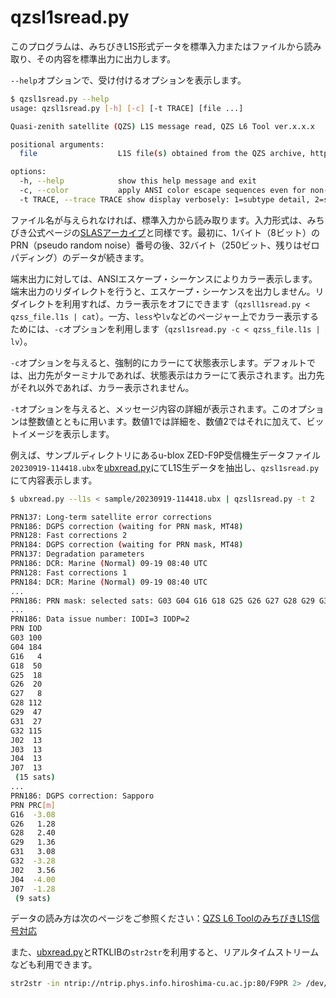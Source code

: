 # qzsl1sread.py

このプログラムは、みちびきL1S形式データを標準入力またはファイルから読み取り、その内容を標準出力に出力します。

``--help``オプションで、受け付けるオプションを表示します。

```bash
$ qzsl1sread.py --help
usage: qzsl1sread.py [-h] [-c] [-t TRACE] [file ...]

Quasi-zenith satellite (QZS) L1S message read, QZS L6 Tool ver.x.x.x

positional arguments:
  file                  L1S file(s) obtained from the QZS archive, https://sys.qzss.go.jp/dod/archives/slas.html

options:
  -h, --help            show this help message and exit
  -c, --color           apply ANSI color escape sequences even for non-terminal.
  -t TRACE, --trace TRACE show display verbosely: 1=subtype detail, 2=subtype and bit image.
```

ファイル名が与えられなければ、標準入力から読み取ります。入力形式は、みちびき公式ページの[SLASアーカイブ](https://sys.qzss.go.jp/dod/en/archives/slas.html)と同様です。最初に、1バイト（8ビット）のPRN（pseudo random noise）番号の後、32バイト（250ビット、残りはゼロパディング）のデータが続きます。

端末出力に対しては、ANSIエスケープ・シーケンスによりカラー表示します。端末出力のリダイレクトを行うと、エスケープ・シーケンスを出力しません。リダイレクトを利用すれば、カラー表示をオフにできます（``qzsll1sread.py < qzss_file.l1s | cat``）。一方、``less``や``lv``などのページャー上でカラー表示するためには、``-c``オプションを利用します（``qzsl1sread.py -c < qzss_file.l1s | lv``）。

``-c``オプションを与えると、強制的にカラーにて状態表示します。デフォルトでは、出力先がターミナルであれば、状態表示はカラーにて表示されます。出力先がそれ以外であれば、カラー表示されません。

``-t``オプションを与えると、メッセージ内容の詳細が表示されます。このオプションは整数値とともに用います。数値1では詳細を、数値2ではそれに加えて、ビットイメージを表示します。

例えば、サンプルディレクトリにあるu-blox ZED-F9P受信機生データファイル``20230919-114418.ubx``を[ubxread.py](ubxread.md)にてL1S生データを抽出し、``qzsl1sread.py``にて内容表示します。

```bash
$ ubxread.py --l1s < sample/20230919-114418.ubx | qzsl1sread.py -t 2

PRN137: Long-term satellite error corrections
PRN186: DGPS correction (waiting for PRN mask, MT48)
PRN128: Fast corrections 2
PRN184: DGPS correction (waiting for PRN mask, MT48)
PRN137: Degradation parameters
PRN186: DCR: Marine (Normal) 09-19 08:40 UTC
PRN128: Fast corrections 1
PRN184: DCR: Marine (Normal) 09-19 08:40 UTC
...
PRN186: PRN mask: selected sats: G03 G04 G16 G18 G25 G26 G27 G28 G29 G31 G32 J02 J03 J04 J07 (15 sats, IODP=2)
...
PRN186: Data issue number: IODI=3 IODP=2
PRN IOD
G03 100
G04 184
G16   4
G18  50
G25  18
G26  20
G27   8
G28 112
G29  47
G31  27
G32 115
J02  13
J03  13
J04  13
J07  13
 (15 sats)
...
PRN186: DGPS correction: Sapporo
PRN PRC[m]
G16  -3.08
G26   1.28
G28   2.40
G29   1.36
G31   3.08
G32  -3.28
J02   3.56
J04  -4.00
J07  -1.28
 (9 sats)
 ```

データの読み方は次のページをご参照ください：[QZS L6 ToolのみちびきL1S信号対応](https://s-taka.org/qzsl6tool-20231111upd/)

また、[ubxread.py](ubxread.md)とRTKLIBの``str2str``を利用すると、リアルタイムストリームなども利用できます。
```bash
str2str -in ntrip://ntrip.phys.info.hiroshima-cu.ac.jp:80/F9PR 2> /dev/null | ubxread.py --l1s | qzsl1sread.py
```
